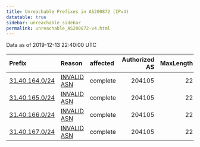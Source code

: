 ```yaml
---
title: Unreachable Prefixes in AS200872 (IPv4)
datatable: true
sidebar: unreachable_sidebar
permalink: unreachable_AS200872-v4.html
---
```


Data as of 2019-12-13 22:40:00 UTC


<div class="datatable-begin"></div>

| Prefix                                                 | Reason                                                                                                 | affected   |   Authorized AS |   MaxLength | Anchor                                         |   unreachable /24s |
|:-------------------------------------------------------|:-------------------------------------------------------------------------------------------------------|:-----------|----------------:|------------:|:-----------------------------------------------|-------------------:|
| [31.40.164.0/24](https://stat.ripe.net/31.40.164.0/24) | [INVALID ASN](https://rpki-validator.ripe.net/announcement-preview?asn=AS200872&prefix=31.40.164.0/24) | complete   |          204105 |          22 | [RIPE](unreachable_RIPE_NCC_RPKI_Root-v4.html) |                  1 |
| [31.40.165.0/24](https://stat.ripe.net/31.40.165.0/24) | [INVALID ASN](https://rpki-validator.ripe.net/announcement-preview?asn=AS200872&prefix=31.40.165.0/24) | complete   |          204105 |          22 | [RIPE](unreachable_RIPE_NCC_RPKI_Root-v4.html) |                  1 |
| [31.40.166.0/24](https://stat.ripe.net/31.40.166.0/24) | [INVALID ASN](https://rpki-validator.ripe.net/announcement-preview?asn=AS200872&prefix=31.40.166.0/24) | complete   |          204105 |          22 | [RIPE](unreachable_RIPE_NCC_RPKI_Root-v4.html) |                  1 |
| [31.40.167.0/24](https://stat.ripe.net/31.40.167.0/24) | [INVALID ASN](https://rpki-validator.ripe.net/announcement-preview?asn=AS200872&prefix=31.40.167.0/24) | complete   |          204105 |          22 | [RIPE](unreachable_RIPE_NCC_RPKI_Root-v4.html) |                  1 |

<div class="datatable-end"></div>